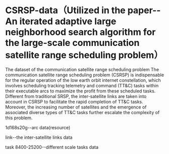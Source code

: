 # CSRSP-data（Utilized in the paper--An iterated adaptive large neighborhood search algorithm for the large-scale communication satellite range scheduling problem）
The dataset of the communication satellite range scheduling problem
The communication satellite range scheduling problem (CSRSP) is indispensable for the regular operation of the low earth orbit internet constellation, which involves scheduling tracking telemetry and command (TT&C) tasks within their executable arcs to maximize the profit from these scheduled tasks. Different from traditional SRSP, the inter-satellite links are taken into account in CSRSP to facilitate the rapid completion of TT&C tasks. Moreover, the increasing number of satellites and the emergence of associated diverse types of TT&C tasks further escalate the complexity of this problem.

1d168s20g--arc data(resource)

link--the inter-satellite links data

task 8400-25200--different scale tasks data
